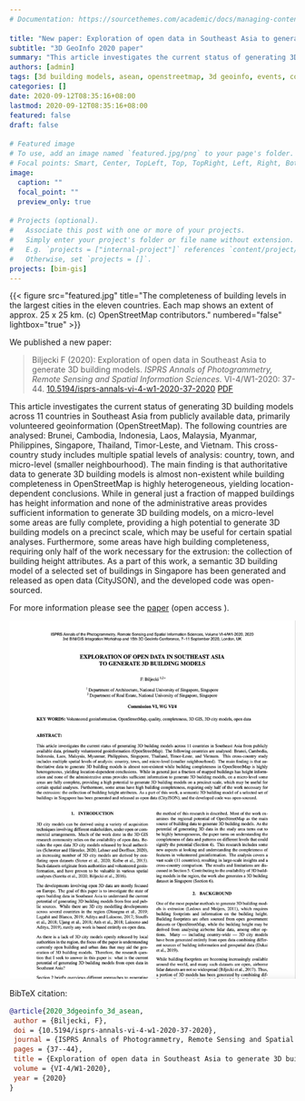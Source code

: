 ```yaml
---
# Documentation: https://sourcethemes.com/academic/docs/managing-content/

title: "New paper: Exploration of open data in Southeast Asia to generate 3D building models"
subtitle: "3D GeoInfo 2020 paper"
summary: "This article investigates the current status of generating 3D building models across 11 countries in Southeast Asia from publicly available data, primarily volunteered geoinformation (OpenStreetMap)"
authors: [admin]
tags: [3d building models, asean, openstreetmap, 3d geoinfo, events, conference, paper]
categories: []
date: 2020-09-12T08:35:16+08:00
lastmod: 2020-09-12T08:35:16+08:00
featured: false
draft: false

# Featured image
# To use, add an image named `featured.jpg/png` to your page's folder.
# Focal points: Smart, Center, TopLeft, Top, TopRight, Left, Right, BottomLeft, Bottom, BottomRight.
image:
  caption: ""
  focal_point: ""
  preview_only: true

# Projects (optional).
#   Associate this post with one or more of your projects.
#   Simply enter your project's folder or file name without extension.
#   E.g. `projects = ["internal-project"]` references `content/project/deep-learning/index.md`.
#   Otherwise, set `projects = []`.
projects: [bim-gis]
---
```


{{< figure src="featured.jpg" title="The completeness of building levels in the largest cities in the eleven countries. Each map shows an extent of approx. 25 x 25 km. (c) OpenStreetMap contributors." numbered="false" lightbox="true" >}}

We published a new paper:

> Biljecki F (2020): Exploration of open data in Southeast Asia to generate 3D building models. _ISPRS Annals of Photogrammetry, Remote Sensing and Spatial Information Sciences._ VI-4/W1-2020: 37-44. [<i class="ai ai-doi-square ai"></i> 10.5194/isprs-annals-vi-4-w1-2020-37-2020](https://doi.org/10.5194/isprs-annals-vi-4-w1-2020-37-2020) [<i class="far fa-file-pdf"></i> PDF](/publication/2020-3-dgeoinfo-3-d-asean/2020-3-dgeoinfo-3-d-asean.pdf) <i class="ai ai-open-access-square ai"></i>

This article investigates the current status of generating 3D building models across 11 countries in Southeast Asia from publicly available data, primarily volunteered geoinformation (OpenStreetMap). The following countries are analysed: Brunei, Cambodia, Indonesia, Laos, Malaysia, Myanmar, Philippines, Singapore, Thailand, Timor-Leste, and Vietnam. This cross-country study includes multiple spatial levels of analysis: country, town, and micro-level (smaller neighbourhood). The main finding is that authoritative data to generate 3D building models is almost non-existent while building completeness in OpenStreetMap is highly heterogeneous, yielding location-dependent conclusions. While in general just a fraction of mapped buildings has height information and none of the administrative areas provides sufficient information to generate 3D building models, on a micro-level some areas are fully complete, providing a high potential to generate 3D building models on a precinct scale, which may be useful for certain spatial analyses. Furthermore, some areas have high building completeness, requiring only half of the work necessary for the extrusion: the collection of building height attributes. As a part of this work, a semantic 3D building model of a selected set of buildings in Singapore has been generated and released as open data (CityJSON), and the developed code was open-sourced.

For more information please see the [paper](/publication/2020-3-dgeoinfo-3-d-asean/) (open access <i class="ai ai-open-access-square ai"></i>).

[![](page-one.png)](/publication/2020-3-dgeoinfo-3-d-asean/)


BibTeX citation:
```bibtex
@article{2020_3dgeoinfo_3d_asean,
 author = {Biljecki, F},
 doi = {10.5194/isprs-annals-vi-4-w1-2020-37-2020},
 journal = {ISPRS Annals of Photogrammetry, Remote Sensing and Spatial Information Sciences},
 pages = {37--44},
 title = {Exploration of open data in Southeast Asia to generate 3D building models},
 volume = {VI-4/W1-2020},
 year = {2020}
}
```


